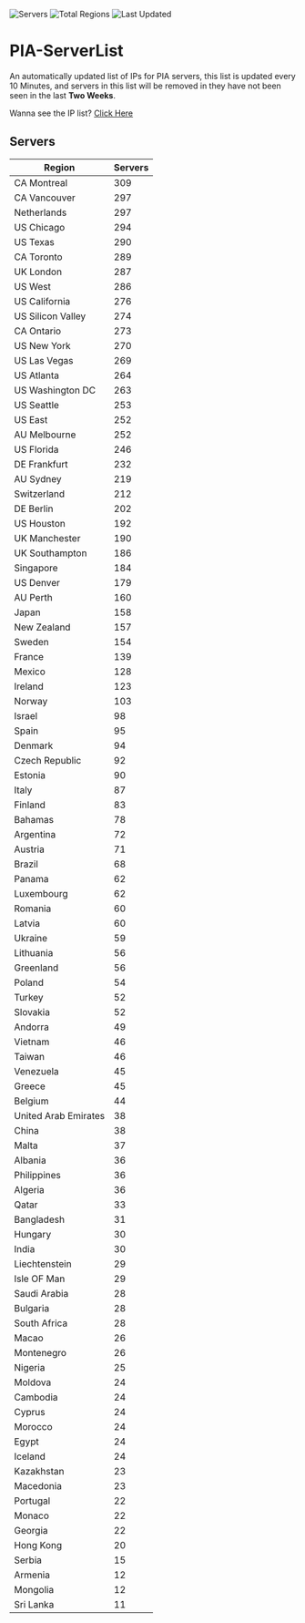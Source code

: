 ![Servers](https://img.shields.io/badge/Servers-10,825-darkgreen)
![Total Regions](https://img.shields.io/badge/Total_Regions-97-darkgreen)
![Last Updated](https://img.shields.io/badge/Last_Updated-April_29_2024_06:30_EDT-darkgreen)

# PIA-ServerList
An automatically updated list of IPs for PIA servers, this list is updated every 10 Minutes, and servers in this list will be removed in they have not been seen in the last **Two Weeks**.

Wanna see the IP list? [Click Here](./servers.json)

## Servers
| Region               | Servers |
|----------------------|---------|
| CA Montreal | 309 |
| CA Vancouver | 297 |
| Netherlands | 297 |
| US Chicago | 294 |
| US Texas | 290 |
| CA Toronto | 289 |
| UK London | 287 |
| US West | 286 |
| US California | 276 |
| US Silicon Valley | 274 |
| CA Ontario | 273 |
| US New York | 270 |
| US Las Vegas | 269 |
| US Atlanta | 264 |
| US Washington DC | 263 |
| US Seattle | 253 |
| US East | 252 |
| AU Melbourne | 252 |
| US Florida | 246 |
| DE Frankfurt | 232 |
| AU Sydney | 219 |
| Switzerland | 212 |
| DE Berlin | 202 |
| US Houston | 192 |
| UK Manchester | 190 |
| UK Southampton | 186 |
| Singapore | 184 |
| US Denver | 179 |
| AU Perth | 160 |
| Japan | 158 |
| New Zealand | 157 |
| Sweden | 154 |
| France | 139 |
| Mexico | 128 |
| Ireland | 123 |
| Norway | 103 |
| Israel | 98 |
| Spain | 95 |
| Denmark | 94 |
| Czech Republic | 92 |
| Estonia | 90 |
| Italy | 87 |
| Finland | 83 |
| Bahamas | 78 |
| Argentina | 72 |
| Austria | 71 |
| Brazil | 68 |
| Panama | 62 |
| Luxembourg | 62 |
| Romania | 60 |
| Latvia | 60 |
| Ukraine | 59 |
| Lithuania | 56 |
| Greenland | 56 |
| Poland | 54 |
| Turkey | 52 |
| Slovakia | 52 |
| Andorra | 49 |
| Vietnam | 46 |
| Taiwan | 46 |
| Venezuela | 45 |
| Greece | 45 |
| Belgium | 44 |
| United Arab Emirates | 38 |
| China | 38 |
| Malta | 37 |
| Albania | 36 |
| Philippines | 36 |
| Algeria | 36 |
| Qatar | 33 |
| Bangladesh | 31 |
| Hungary | 30 |
| India | 30 |
| Liechtenstein | 29 |
| Isle OF Man | 29 |
| Saudi Arabia | 28 |
| Bulgaria | 28 |
| South Africa | 28 |
| Macao | 26 |
| Montenegro | 26 |
| Nigeria | 25 |
| Moldova | 24 |
| Cambodia | 24 |
| Cyprus | 24 |
| Morocco | 24 |
| Egypt | 24 |
| Iceland | 24 |
| Kazakhstan | 23 |
| Macedonia | 23 |
| Portugal | 22 |
| Monaco | 22 |
| Georgia | 22 |
| Hong Kong | 20 |
| Serbia | 15 |
| Armenia | 12 |
| Mongolia | 12 |
| Sri Lanka | 11 |